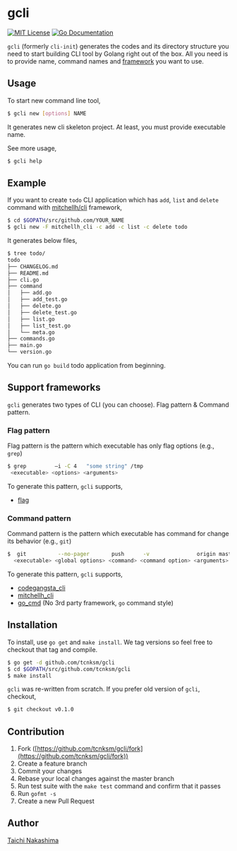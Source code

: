gcli
====

[![MIT License](http://img.shields.io/badge/license-MIT-blue.svg?style=flat-square)][license]
[![Go Documentation](http://img.shields.io/badge/go-documentation-blue.svg?style=flat-square)][godocs]

[license]: https://github.com/tcnksm/gcli/blob/master/LICENSE
[godocs]: http://godoc.org/github.com/tcnksm/gcli

`gcli` (formerly `cli-init`) generates the codes and its directory structure you need to start building CLI tool by Golang right out of the box. All you need is to provide name, command names and [framework](#support-frameworks) you want to use. 

## Usage

To start new command line tool,

```bash
$ gcli new [options] NAME
```
It generates new cli skeleton project. At least, you must provide executable name.

See more usage,

```bash
$ gcli help
```

## Example

If you want to create `todo` CLI application which has `add`, `list` and `delete` command with
[mitchellh/cli](https://github.com/mitchellh/cli) framework,

```bash
$ cd $GOPATH/src/github.com/YOUR_NAME
$ gcli new -F mitchellh_cli -c add -c list -c delete todo
```

It generates below files,

```bash
$ tree todo/
todo
├── CHANGELOG.md
├── README.md
├── cli.go
├── command
│   ├── add.go
│   ├── add_test.go
│   ├── delete.go
│   ├── delete_test.go
│   ├── list.go
│   ├── list_test.go
│   └── meta.go
├── commands.go
├── main.go
└── version.go
```

You can run `go build` todo application from beginning.

## Support frameworks

`gcli` generates two types of CLI (you can choose). Flag pattern & Command pattern.

### Flag pattern

Flag pattern is the pattern which executable has only flag options (e.g., `grep`)

```bash
$ grep         —i -C 4   "some string" /tmp
 <executable> <options> <arguments>
```

To generate this pattern, `gcli` supports,

- [flag](https://golang.org/pkg/flag/)

### Command pattern

Command pattern is the pattern which executable has command for change its behavior (e.g., `git`)

```bash
$  git          --no-pager       push      -v               origin master
  <executable> <global options> <command> <command option> <arguments>
```

To generate this pattern, `gcli` supports,

- [codegangsta_cli](https://github.com/codegangsta/cli)
- [mitchellh_cli](https://github.com/mitchellh/cli)
- [go_cmd](https://github.com/golang/go/blob/master/src/cmd/go/main.go#L30#L51) (No 3rd party framework, `go` command style)

## Installation

To install, use `go get` and `make install`. We tag versions so feel free to checkout that tag and compile.

```bash
$ go get -d github.com/tcnksm/gcli
$ cd $GOPATH/src/github.com/tcnksm/gcli
$ make install 
```

`gcli` was re-written from scratch. If you prefer old version of `gcli`, checkout,

```bash
$ git checkout v0.1.0
```

## Contribution

1. Fork ([https://github.com/tcnksm/gcli/fork](https://github.com/tcnksm/gcli/fork))
1. Create a feature branch
1. Commit your changes
1. Rebase your local changes against the master branch
1. Run test suite with the `make test` command and confirm that it passes
1. Run `gofmt -s`
1. Create a new Pull Request

## Author

[Taichi Nakashima](https://github.com/tcnksm)
